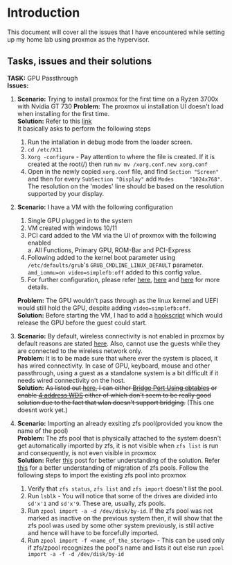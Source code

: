 # Introduction

This document will cover all the issues that I have encountered while setting up my home lab using proxmox as the hypervisor.


## Tasks, issues and their solutions

**TASK:** GPU Passthrough  
**Issues:**  
1. **Scenario:** Trying to install proxmox for the first time on a Ryzen 3700x with Nvidia GT 730
   **Problem:** The proxmox ui installation UI doesn't load when installing for the first time.  
   **Solution:** Refer to this [link](https://robertoviola.cloud/2020/04/16/proxmox-no-screen-during-installation/)  
   It basically asks to perform the following steps
   1. Run the intallation in debug mode from the loader screen.
   2. `cd /etc/X11`
   3. `Xorg -configure` - Pay attention to where the file is created. If it is created at the root(/) then run `mv mv /xorg.conf.new xorg.conf`
   4. Open in the newly copied `xorg.conf` file, and find `Section "Screen"` and then for every `SubSection "Display"` add `Modes     "1024x768"`. The resolution on the 'modes' line should be based on the resolution supported by your display.
2. **Scenario:** I have a VM with the following configuration  
   1. Single GPU plugged in to the system
   2. VM created with windows 10/11
   3. PCI card added to the VM via the UI of proxmox with the following enabled  
      a. All Functions, Primary GPU, ROM-Bar and PCI-Express
   4. Following added to the kernel boot parameter using `/etc/defaults/grub`'s `GRUB_CMDLINE_LINUX_DEFAULT` parameter. `amd_iommu=on video=simplefb:off` added to this config value.
   5. For further configuration, please refer [here](https://pve.proxmox.com/pve-docs/pve-admin-guide.html#qm_pci_passthrough), [here](https://pve.proxmox.com/wiki/Pci_passthrough) and [here](https://forum.proxmox.com/threads/gpu-passthrough-issues-after-upgrade-to-7-2.109051/) for more details.  
    
   **Problem:** The GPU wouldn't pass through as the linux kernel and UEFI would still hold the GPU, despite adding `video=simplefb:off`.  
   **Solution:** Before starting the VM, I had to add a [hookscript](https://pve.proxmox.com/pve-docs/pve-admin-guide.html#_hookscripts) which would release the GPU before the guest could start.
3. **Scenario:** By default, wireless connectivity is not enabled in proxmox by default reasons are stated [here](https://pve.proxmox.com/wiki/WLAN). Also, cannot use the guests while they are connected to the wireless network only.    
   **Problem:** It is to be made sure that where ever the system is placed, it has wired connectivity. In case of GPU, keyboard, mouse and other passthrough, using a guest as a standalone system is a bit difficult if it needs wired connectivity on the host.  
   **Solution:** ~~As listed out [here](https://pve.proxmox.com/wiki/WLAN), I can either [Bridge Port Using ebtables](https://pve.proxmox.com/wiki/WLAN#Bridge_Port_Using_ebtables) or enable [4 address WDS](https://pve.proxmox.com/wiki/WLAN#4_address_mode_.28WDS.29) either of which don't seem to be really good solution due to the fact that wlan doesn't support bridging.~~ (This one doesnt work yet.)
4. **Scenario:** Importing an already exsiting zfs pool(provided you know the name of the pool)  
   **Problem:** The zfs pool that is physically attached to the system doesn't get automatically imported by zfs, it is not visible when `zfs list` is run and consequently, is not even visible in proxmox  
   **Solution:** Refer [this](https://forum.proxmox.com/threads/zpool-import-a-no-pools-available.72861/) post for better understanding of the solution. Refer [this](https://docs.oracle.com/cd/E19253-01/819-5461/gbchy/index.html) for a better understanding of migration of zfs pools. Follow the following steps to import the existing zfs pool into proxmox
   1. Verify that `zfs status`, `zfs list` and `zfs import` doesn't list the pool.
   2. Run `lsblk` - You will notice that some of the drives are divided into `sd'x'1` and `sd'x'9`. These are, usually, zfs pools.
   3. Run `zpool import -a -d /dev/disk/by-id`. If the zfs pool was not marked as inactive on the previous system then, it will show that the zfs pool was used by some other system previously, is still active and hence will have to be forcefully imported.
   4. Run `zpool import -f <name_of_the_storage>` - This can be used only if zfs/zpool recognizes the pool's name and lists it out else run `zpool import -a -f -d /dev/disk/by-id`
